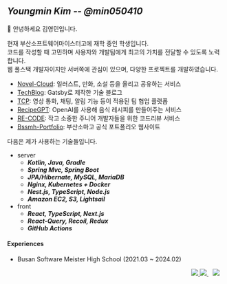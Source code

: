 ## ***Youngmin Kim -- @min050410***

👋 안녕하세요 김영민입니다. 

현재 부산소프트웨어마이스터고에 재학 중인 학생입니다.  
코드를 작성할 때 고민하며 사용자와 개발팀에게 최고의 가치를 전달할 수 있도록 노력합니다.  
웹 풀스택 개발자이지만 서버쪽에 관심이 있으며, 다양한 프로젝트를 개발하였습니다.

* [Novel-Cloud](https://github.com/Novel-Cloud/server): 일러스트, 만화, 소설 등을 올리고 공유하는 서비스
* [TechBlog](https://github.com/min050410/TechBlog): Gatsby로 제작한 기술 블로그
* [TCP](https://github.com/T-shaped-People/TCP-Backend): 영상 통화, 채팅, 알림 기능 등이 적용된 팀 협업 플랫폼
* [RecipeGPT](https://github.com/Recipe-GPT/server): OpenAI를 사용해 음식 레시피를 만들어주는 서비스
* [RE-CODE](https://github.com/2022-RE-CODE/2022-RE-CODE-FrontEnd): 작고 소중한 주니어 개발자들을 위한 코드리뷰 서비스
* [Bssmh-Portfolio](https://portfolio.bssm.io/): 부산소마고 공식 포트폴리오 웹사이트

다음은 제가 사용하는 기술들입니다.
- server
    * ***Kotlin, Java, Gradle***
    * ***Spring Mvc, Spring Boot***
    * ***JPA/Hibernate, MySQL, MariaDB***
    * ***Nginx, Kubernetes + Docker***
    * ***Nest.js, TypeScript, Node.js***
    * ***Amazon EC2, S3, Lightsail***
- front
    * ***React, TypeScript, Next.js***
    * ***React-Query, Recoil, Redux***
    * ***GitHub Actions***

#### Experiences
- Busan Software Meister High School (2021.03 ~ 2024.02) 

<div align="right">
    <a href="https://devlog.kro.kr">
        <img 
             src="https://img.shields.io/static/v1?label=Blog&message=devlog&color=black" />
    </a>
    <a href="https://hits.seeyoufarm.com">
        <img
            src="https://hits.seeyoufarm.com/api/count/incr/badge.svg?url=https%3A%2F%2Fgithub.com%2Fmin050410&count_bg=%2379C83D&title_bg=%23555555&icon=&icon_color=%23E7E7E7&title=hits&edge_flat=false" />
    </a>
    <img 
         src="https://img.shields.io/github/followers/min050410?style=social"
         style="height : auto; margin-left : 10px; margin-right : 10px;" />
<div>

